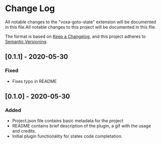 # Change Log

All notable changes to the "voxa-goto-state" extension will be documented in this file.All notable changes to this project will be documented in this file.

The format is based on [Keep a Changelog](https://keepachangelog.com/en/1.0.0/),
and this project adheres to [Semantic Versioning](https://semver.org/spec/v2.0.0.html).

## [0.1.1] - 2020-05-30
### Fixed
- Fixes typo in README

## [0.1.0] - 2020-05-30
### Added
- Project.json file contains basic metadata for the project
- README contains brief description of the plugin, a gif with the usage and credits.
- Initial plugin functionality for states code completation.